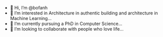 - 👋 Hi, I’m @bofanh
- 👀 I’m interested in Architecture in authentic building and architecture in Machine Learning...
- 🌱 I’m currently pursuing a PhD in Computer Science...
- 💞️ I’m looking to collaborate with people who love life...

<!---
bofanh/bofanh is a ✨ special ✨ repository because its `README.md` (this file) appears on your GitHub profile.
You can click the Preview link to take a look at your changes.
--->
